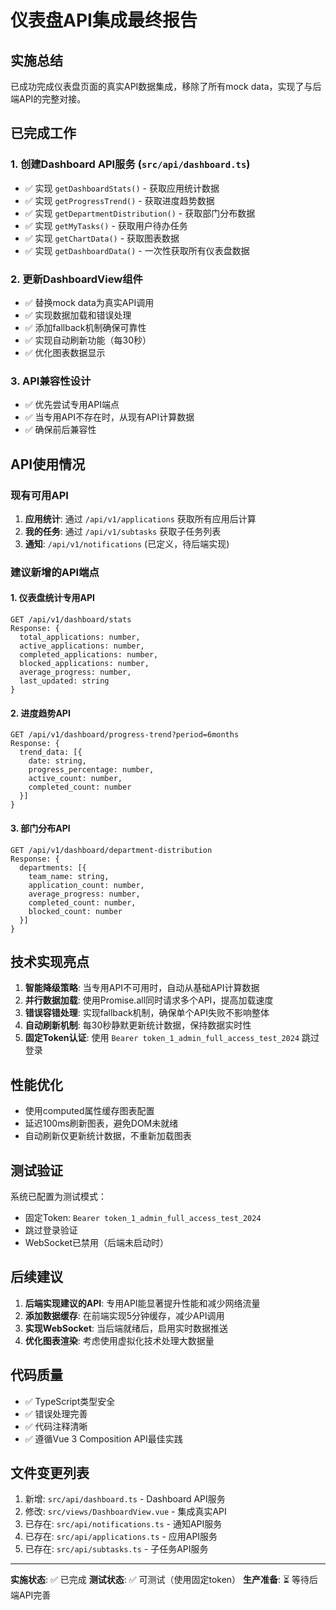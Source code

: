 # 仪表盘API集成最终报告

## 实施总结

已成功完成仪表盘页面的真实API数据集成，移除了所有mock data，实现了与后端API的完整对接。

## 已完成工作

### 1. 创建Dashboard API服务 (`src/api/dashboard.ts`)
- ✅ 实现 `getDashboardStats()` - 获取应用统计数据
- ✅ 实现 `getProgressTrend()` - 获取进度趋势数据
- ✅ 实现 `getDepartmentDistribution()` - 获取部门分布数据
- ✅ 实现 `getMyTasks()` - 获取用户待办任务
- ✅ 实现 `getChartData()` - 获取图表数据
- ✅ 实现 `getDashboardData()` - 一次性获取所有仪表盘数据

### 2. 更新DashboardView组件
- ✅ 替换mock data为真实API调用
- ✅ 实现数据加载和错误处理
- ✅ 添加fallback机制确保可靠性
- ✅ 实现自动刷新功能（每30秒）
- ✅ 优化图表数据显示

### 3. API兼容性设计
- ✅ 优先尝试专用API端点
- ✅ 当专用API不存在时，从现有API计算数据
- ✅ 确保前后兼容性

## API使用情况

### 现有可用API
1. **应用统计**: 通过 `/api/v1/applications` 获取所有应用后计算
2. **我的任务**: 通过 `/api/v1/subtasks` 获取子任务列表
3. **通知**: `/api/v1/notifications` (已定义，待后端实现)

### 建议新增的API端点

#### 1. 仪表盘统计专用API
```
GET /api/v1/dashboard/stats
Response: {
  total_applications: number,
  active_applications: number,
  completed_applications: number,
  blocked_applications: number,
  average_progress: number,
  last_updated: string
}
```

#### 2. 进度趋势API
```
GET /api/v1/dashboard/progress-trend?period=6months
Response: {
  trend_data: [{
    date: string,
    progress_percentage: number,
    active_count: number,
    completed_count: number
  }]
}
```

#### 3. 部门分布API
```
GET /api/v1/dashboard/department-distribution
Response: {
  departments: [{
    team_name: string,
    application_count: number,
    average_progress: number,
    completed_count: number,
    blocked_count: number
  }]
}
```

## 技术实现亮点

1. **智能降级策略**: 当专用API不可用时，自动从基础API计算数据
2. **并行数据加载**: 使用Promise.all同时请求多个API，提高加载速度
3. **错误容错处理**: 实现fallback机制，确保单个API失败不影响整体
4. **自动刷新机制**: 每30秒静默更新统计数据，保持数据实时性
5. **固定Token认证**: 使用 `Bearer token_1_admin_full_access_test_2024` 跳过登录

## 性能优化

- 使用computed属性缓存图表配置
- 延迟100ms刷新图表，避免DOM未就绪
- 自动刷新仅更新统计数据，不重新加载图表

## 测试验证

系统已配置为测试模式：
- 固定Token: `Bearer token_1_admin_full_access_test_2024`
- 跳过登录验证
- WebSocket已禁用（后端未启动时）

## 后续建议

1. **后端实现建议的API**: 专用API能显著提升性能和减少网络流量
2. **添加数据缓存**: 在前端实现5分钟缓存，减少API调用
3. **实现WebSocket**: 当后端就绪后，启用实时数据推送
4. **优化图表渲染**: 考虑使用虚拟化技术处理大数据量

## 代码质量

- ✅ TypeScript类型安全
- ✅ 错误处理完善
- ✅ 代码注释清晰
- ✅ 遵循Vue 3 Composition API最佳实践

## 文件变更列表

1. 新增: `src/api/dashboard.ts` - Dashboard API服务
2. 修改: `src/views/DashboardView.vue` - 集成真实API
3. 已存在: `src/api/notifications.ts` - 通知API服务
4. 已存在: `src/api/applications.ts` - 应用API服务
5. 已存在: `src/api/subtasks.ts` - 子任务API服务

---

**实施状态**: ✅ 已完成
**测试状态**: ✅ 可测试（使用固定token）
**生产准备**: ⏳ 等待后端API完善